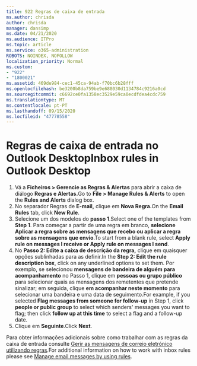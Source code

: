 ```yaml
---
title: 922 Regras de caixa de entrada
ms.author: chrisda
author: chrisda
manager: dansimp
ms.date: 04/21/2020
ms.audience: ITPro
ms.topic: article
ms.service: o365-administration
ROBOTS: NOINDEX, NOFOLLOW
localization_priority: Normal
ms.custom:
- "922"
- "1800021"
ms.assetid: 469de984-cec1-45ca-94ab-f70bc6b28fff
ms.openlocfilehash: be3200b8da759be9e688030d1134784c9216a0cd
ms.sourcegitcommit: c6692ce0fa1358ec3529e59ca0ecdfdea4cdc759
ms.translationtype: MT
ms.contentlocale: pt-PT
ms.lasthandoff: 09/15/2020
ms.locfileid: "47778558"
---
```

# <a name="inbox-rules-in-outlook-desktop"></a><span data-ttu-id="c7b89-102">Regras de caixa de entrada no Outlook Desktop</span><span class="sxs-lookup"><span data-stu-id="c7b89-102">Inbox rules in Outlook Desktop</span></span>

1. <span data-ttu-id="c7b89-103">Vá a **Ficheiros > Gerencie as Regras & Alertas** para abrir a caixa de diálogo **Regras e Alertas.**</span><span class="sxs-lookup"><span data-stu-id="c7b89-103">Go to **File > Manage Rules & Alerts** to open the **Rules and Alerts** dialog box.</span></span>
2. <span data-ttu-id="c7b89-104">No separador Regras de **E-mail,** clique em **Nova Regra.**</span><span class="sxs-lookup"><span data-stu-id="c7b89-104">On the **Email Rules** tab, click **New Rule**.</span></span>
3. <span data-ttu-id="c7b89-105">Selecione um dos modelos do **passo 1**.</span><span class="sxs-lookup"><span data-stu-id="c7b89-105">Select one of the templates from **Step 1**.</span></span> <span data-ttu-id="c7b89-106">Para começar a partir de uma regra em branco, **selecione Aplicar a regra sobre as mensagens que recebo ou aplicar a regra sobre as mensagens que envio**.</span><span class="sxs-lookup"><span data-stu-id="c7b89-106">To start from a blank rule, select **Apply rule on messages I receive or Apply rule on messages I send**.</span></span>
4. <span data-ttu-id="c7b89-107">No **Passo 2: Edite a caixa de descrição da regra,** clique em quaisquer opções sublinhadas para as definir.</span><span class="sxs-lookup"><span data-stu-id="c7b89-107">In the **Step 2: Edit the rule description box**, click on any underlined options to set them.</span></span> <span data-ttu-id="c7b89-108">Por exemplo, se selecionou **mensagens de bandeira de alguém para acompanhamento** no Passo 1, clique em **pessoas ou grupo público** para selecionar quais as mensagens dos remetentes que pretende sinalizar; em seguida, clique **em acompanhar neste momento** para selecionar uma bandeira e uma data de seguimento.</span><span class="sxs-lookup"><span data-stu-id="c7b89-108">For example, if you selected **Flag messages from someone for follow-up** in Step 1, click **people or public group** to select which senders' messages you want to flag; then click **follow up at this time** to select a flag and a follow-up date.</span></span>
5. <span data-ttu-id="c7b89-109">Clique em **Seguinte**.</span><span class="sxs-lookup"><span data-stu-id="c7b89-109">Click **Next**.</span></span>

<span data-ttu-id="c7b89-110">Para obter informações adicionais sobre como trabalhar com as regras da caixa de entrada consulte [Gerir as mensagens de correio eletrónico utilizando regras](https://support.office.com/article/manage-email-messages-by-using-rules-c24f5dea-9465-4df4-ad17-a50704d66c59).</span><span class="sxs-lookup"><span data-stu-id="c7b89-110">For additional information on how to work with inbox rules please see [Manage email messages by using rules](https://support.office.com/article/manage-email-messages-by-using-rules-c24f5dea-9465-4df4-ad17-a50704d66c59).</span></span>
